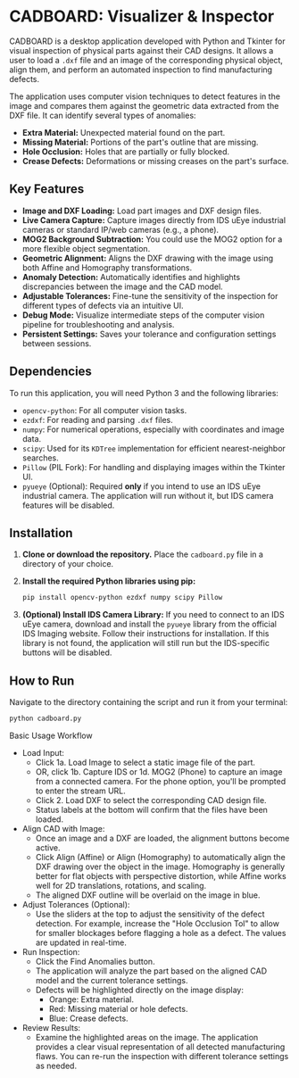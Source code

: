 # CADBOARD: Visualizer & Inspector

CADBOARD is a desktop application developed with Python and Tkinter for visual inspection of physical parts against their CAD designs. It allows a user to load a `.dxf` file and an image of the corresponding physical object, align them, and perform an automated inspection to find manufacturing defects.

The application uses computer vision techniques to detect features in the image and compares them against the geometric data extracted from the DXF file. It can identify several types of anomalies:
-   **Extra Material:** Unexpected material found on the part.
-   **Missing Material:** Portions of the part's outline that are missing.
-   **Hole Occlusion:** Holes that are partially or fully blocked.
-   **Crease Defects:** Deformations or missing creases on the part's surface.

## Key Features

-   **Image and DXF Loading:** Load part images and DXF design files.
-   **Live Camera Capture:** Capture images directly from IDS uEye industrial cameras or standard IP/web cameras (e.g., a phone).
-   **MOG2 Background Subtraction:** You could use the MOG2 option for a more flexible object segmentation.
-   **Geometric Alignment:** Aligns the DXF drawing with the image using both Affine and Homography transformations.
-   **Anomaly Detection:** Automatically identifies and highlights discrepancies between the image and the CAD model.
-   **Adjustable Tolerances:** Fine-tune the sensitivity of the inspection for different types of defects via an intuitive UI.
-   **Debug Mode:** Visualize intermediate steps of the computer vision pipeline for troubleshooting and analysis.
-   **Persistent Settings:** Saves your tolerance and configuration settings between sessions.

## Dependencies

To run this application, you will need Python 3 and the following libraries:

-   `opencv-python`: For all computer vision tasks.
-   `ezdxf`: For reading and parsing `.dxf` files.
-   `numpy`: For numerical operations, especially with coordinates and image data.
-   `scipy`: Used for its `KDTree` implementation for efficient nearest-neighbor searches.
-   `Pillow` (PIL Fork): For handling and displaying images within the Tkinter UI.
-   `pyueye` (Optional): Required **only** if you intend to use an IDS uEye industrial camera. The application will run without it, but IDS camera features will be disabled.

## Installation

1.  **Clone or download the repository.**
    Place the `cadboard.py` file in a directory of your choice.

2.  **Install the required Python libraries using pip:**
    ```bash
    pip install opencv-python ezdxf numpy scipy Pillow
    ```

3.  **(Optional) Install IDS Camera Library:**
    If you need to connect to an IDS uEye camera, download and install the `pyueye` library from the official IDS Imaging website. Follow their instructions for installation. If this library is not found, the application will still run but the IDS-specific buttons will be disabled.

## How to Run

Navigate to the directory containing the script and run it from your terminal:

```bash
python cadboard.py
```
Basic Usage Workflow
 * Load Input:
   * Click 1a. Load Image to select a static image file of the part.
   * OR, click 1b. Capture IDS or 1d. MOG2 (Phone) to capture an image from a connected camera. For the phone option, you'll be prompted to enter the stream URL.
   * Click 2. Load DXF to select the corresponding CAD design file.
   * Status labels at the bottom will confirm that the files have been loaded.
 * Align CAD with Image:
   * Once an image and a DXF are loaded, the alignment buttons become active.
   * Click Align (Affine) or Align (Homography) to automatically align the DXF drawing over the object in the image. Homography is generally better for flat objects with perspective distortion, while Affine works well for 2D translations, rotations, and scaling.
   * The aligned DXF outline will be overlaid on the image in blue.
 * Adjust Tolerances (Optional):
   * Use the sliders at the top to adjust the sensitivity of the defect detection. For example, increase the "Hole Occlusion Tol" to allow for smaller blockages before flagging a hole as a defect. The values are updated in real-time.
 * Run Inspection:
   * Click the Find Anomalies button.
   * The application will analyze the part based on the aligned CAD model and the current tolerance settings.
   * Defects will be highlighted directly on the image display:
     * Orange: Extra material.
     * Red: Missing material or hole defects.
     * Blue: Crease defects.
 * Review Results:
   * Examine the highlighted areas on the image. The application provides a clear visual representation of all detected manufacturing flaws. You can re-run the inspection with different tolerance settings as needed.
